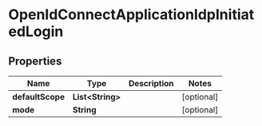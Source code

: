 

# OpenIdConnectApplicationIdpInitiatedLogin


## Properties

| Name | Type | Description | Notes |
|------------ | ------------- | ------------- | -------------|
|**defaultScope** | **List&lt;String&gt;** |  |  [optional] |
|**mode** | **String** |  |  [optional] |



